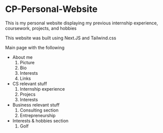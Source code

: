 # CP-Personal-Website

This is my personal website displaying my previous internship experience, coursework, projects, and hobbies

This website was built using Next.JS and Tailwind.css

Main page with the following
- About me
    1. Picture
    2. Bio
    3. Interests
    4. Links
- CS relevant stuff
    1. Internship experience
    2. Projecs
    3. Interests
- Business relevant stuff
    1. Consulting section
    2. Entrepreneurship
- Interests & hobbies section
    1. Golf